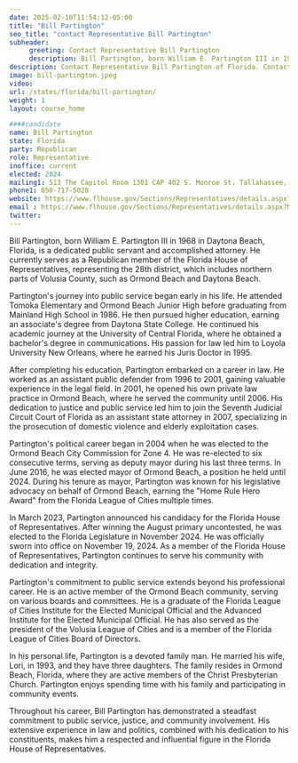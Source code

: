 ```yaml
---
date: 2025-02-10T11:54:12-05:00
title: "Bill Partington"
seo_title: "contact Representative Bill Partington"
subheader:
     greeting: Contact Representative Bill Partington
     description: Bill Partington, born William E. Partington III in 1968 in Daytona Beach, Florida, is a dedicated public servant and accomplished attorney. He currently serves as a Republican member of the Florida House of Representatives, representing the 28th district, which includes northern parts of Volusia County, such as Ormond Beach and Daytona Beach.
description: Contact Representative Bill Partington of Florida. Contact information for Bill Partington includes email address, phone number, and mailing address.
image: bill-partington.jpeg
video:
url: /states/florida/bill-partington/
weight: 1
layout: course_home

####candidate
name: Bill Partington
state: Florida
party: Republican
role: Representative
inoffice: current
elected: 2024
mailing1: 513 The Capitol Room 1301 CAP 402 S. Monroe St. Tallahassee, FL 32399-1300
phone1: 850-717-5028
website: https://www.flhouse.gov/Sections/Representatives/details.aspx?MemberId=4912&LegislativeTermId=91/
email : https://www.flhouse.gov/Sections/Representatives/details.aspx?MemberId=4912&LegislativeTermId=91/
twitter: 
---
```

Bill Partington, born William E. Partington III in 1968 in Daytona Beach, Florida, is a dedicated public servant and accomplished attorney. He currently serves as a Republican member of the Florida House of Representatives, representing the 28th district, which includes northern parts of Volusia County, such as Ormond Beach and Daytona Beach.

Partington's journey into public service began early in his life. He attended Tomoka Elementary and Ormond Beach Junior High before graduating from Mainland High School in 1986. He then pursued higher education, earning an associate's degree from Daytona State College. He continued his academic journey at the University of Central Florida, where he obtained a bachelor's degree in communications. His passion for law led him to Loyola University New Orleans, where he earned his Juris Doctor in 1995.

After completing his education, Partington embarked on a career in law. He worked as an assistant public defender from 1996 to 2001, gaining valuable experience in the legal field. In 2001, he opened his own private law practice in Ormond Beach, where he served the community until 2006. His dedication to justice and public service led him to join the Seventh Judicial Circuit Court of Florida as an assistant state attorney in 2007, specializing in the prosecution of domestic violence and elderly exploitation cases.

Partington's political career began in 2004 when he was elected to the Ormond Beach City Commission for Zone 4. He was re-elected to six consecutive terms, serving as deputy mayor during his last three terms. In June 2016, he was elected mayor of Ormond Beach, a position he held until 2024. During his tenure as mayor, Partington was known for his legislative advocacy on behalf of Ormond Beach, earning the "Home Rule Hero Award" from the Florida League of Cities multiple times.

In March 2023, Partington announced his candidacy for the Florida House of Representatives. After winning the August primary uncontested, he was elected to the Florida Legislature in November 2024. He was officially sworn into office on November 19, 2024. As a member of the Florida House of Representatives, Partington continues to serve his community with dedication and integrity.

Partington's commitment to public service extends beyond his professional career. He is an active member of the Ormond Beach community, serving on various boards and committees. He is a graduate of the Florida League of Cities Institute for the Elected Municipal Official and the Advanced Institute for the Elected Municipal Official. He has also served as the president of the Volusia League of Cities and is a member of the Florida League of Cities Board of Directors.

In his personal life, Partington is a devoted family man. He married his wife, Lori, in 1993, and they have three daughters. The family resides in Ormond Beach, Florida, where they are active members of the Christ Presbyterian Church. Partington enjoys spending time with his family and participating in community events.

Throughout his career, Bill Partington has demonstrated a steadfast commitment to public service, justice, and community involvement. His extensive experience in law and politics, combined with his dedication to his constituents, makes him a respected and influential figure in the Florida House of Representatives.

